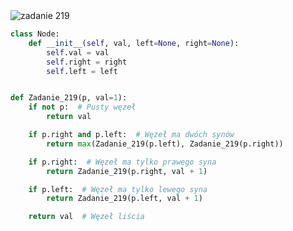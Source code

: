 <picture>
  <source srcset="../../srt/zbior_zadan/219.png" media="(prefers-color-scheme: light)">
  <source srcset="../../srt/zbior_zadan/black_219.png" media="(prefers-color-scheme: dark)">
  <img src="../../srt/zbior_zadan/black_219.png" alt="zadanie 219">
</picture>

```python
class Node:
    def __init__(self, val, left=None, right=None):
        self.val = val
        self.right = right
        self.left = left


def Zadanie_219(p, val=1):
    if not p:  # Pusty węzeł
        return val

    if p.right and p.left:  # Węzeł ma dwóch synów
        return max(Zadanie_219(p.left), Zadanie_219(p.right))

    if p.right:  # Węzeł ma tylko prawego syna
        return Zadanie_219(p.right, val + 1)

    if p.left:  # Węzeł ma tylko lewego syna
        return Zadanie_219(p.left, val + 1)

    return val  # Węzeł liścia
```